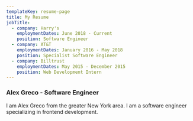 ```yaml
---
templateKey: resume-page
title: My Resume
jobTitle:
  - company: Harry's
    employmentDates: June 2018 - Current
    position: Software Engineer
  - company: AT&T
    employmentDates: January 2016 - May 2018
    position: Specialist Software Engineer
  - company: Billtrust
    employmentDates: May 2015 - December 2015
    position: Web Development Intern
---
```

### Alex Greco - Software Engineer
I am Alex Greco from the greater New York area. I am a software engineer specializing in frontend development.
